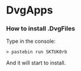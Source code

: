 # DvgApps

### How to install .DvgFiles
Type in the console:

    > pastebin run SKTUK0rb

And it will start to install.

